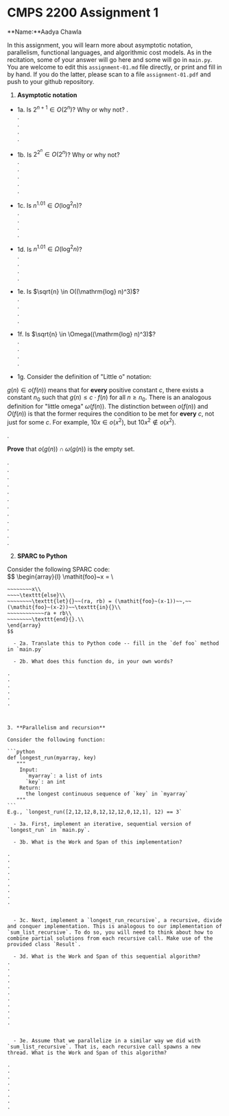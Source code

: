 

# CMPS 2200 Assignment 1

**Name:**Aadya Chawla


In this assignment, you will learn more about asymptotic notation, parallelism, functional languages, and algorithmic cost models. As in the recitation, some of your answer will go here and some will go in `main.py`. You are welcome to edit this `assignment-01.md` file directly, or print and fill in by hand. If you do the latter, please scan to a file `assignment-01.pdf` and push to your github repository.



1. **Asymptotic notation**

  - 1a. Is $2^{n+1} \in O(2^n)$? Why or why not?
.  
.  
.  
.  
.
  - 1b. Is $2^{2^n} \in O(2^n)$? Why or why not?     
.  
.  
.  
.  
.  
  - 1c. Is $n^{1.01} \in O(\mathrm{log}^2 n)$?    
.  
.  
.  
.  

  - 1d. Is $n^{1.01} \in \Omega(\mathrm{log}^2 n)$?  
.  
.  
.  
.  
  - 1e. Is $\sqrt{n} \in O((\mathrm{log} n)^3)$?  
.  
.  
.  
.  
  - 1f. Is $\sqrt{n} \in \Omega((\mathrm{log} n)^3)$?  
.  
.  
.  
.  

  - 1g. Consider the definition of "Little o" notation:

$g(n) \in o(f(n))$ means that for **every** positive constant $c$, there exists a constant $n_0$ such that $g(n) \le c \cdot f(n)$ for all $n \ge n_0$. There is an analogous definition for "little omega" $\omega(f(n))$. The distinction between $o(f(n))$ and $O(f(n))$ is that the former requires the condition to be met for **every** $c$, not just for some $c$. For example, $10x \in o(x^2)$, but $10x^2 \notin o(x^2)$.  

.  

**Prove** that $o(g(n)) \cap \omega(g(n))$ is the empty set.  

.  
.  
.  
.  
.  
.  
.  
.  
.  
.  
.  
.  



2. **SPARC to Python**

Consider the following SPARC code:  
$$
\begin{array}{l}
\mathit{foo}~x =   \\
~~~~\texttt{if}{}~~x \le 1~~\texttt{then}{}\\
~~~~~~~~x\\   
~~~~\texttt{else}\\
~~~~~~~~\texttt{let}{}~~(ra, rb) = (\mathit{foo}~(x-1))~~,~~(\mathit{foo}~(x-2))~~\texttt{in}{}\\  
~~~~~~~~~~~~ra + rb\\  
~~~~~~~~\texttt{end}{}.\\
\end{array}
$$

  - 2a. Translate this to Python code -- fill in the `def foo` method in `main.py`  

  - 2b. What does this function do, in your own words?  

.  
.  
.  
.  
.  
.  



3. **Parallelism and recursion**

Consider the following function:  

```python
def longest_run(myarray, key)
   """
    Input:
      `myarray`: a list of ints
      `key`: an int
    Return:
      the longest continuous sequence of `key` in `myarray`
   """
```
E.g., `longest_run([2,12,12,8,12,12,12,0,12,1], 12) == 3`  

  - 3a. First, implement an iterative, sequential version of `longest_run` in `main.py`.  

  - 3b. What is the Work and Span of this implementation?  

.  
.  
.  
.  
.  
.  
.  
.  
.  


  - 3c. Next, implement a `longest_run_recursive`, a recursive, divide and conquer implementation. This is analogous to our implementation of `sum_list_recursive`. To do so, you will need to think about how to combine partial solutions from each recursive call. Make use of the provided class `Result`.   

  - 3d. What is the Work and Span of this sequential algorithm?  
.  
.  
.  
.  
.  
.  
.  
.  
.  
.  
.  


  - 3e. Assume that we parallelize in a similar way we did with `sum_list_recursive`. That is, each recursive call spawns a new thread. What is the Work and Span of this algorithm?  

.  
.  
.  
.  
.  
.  
.  
.  

